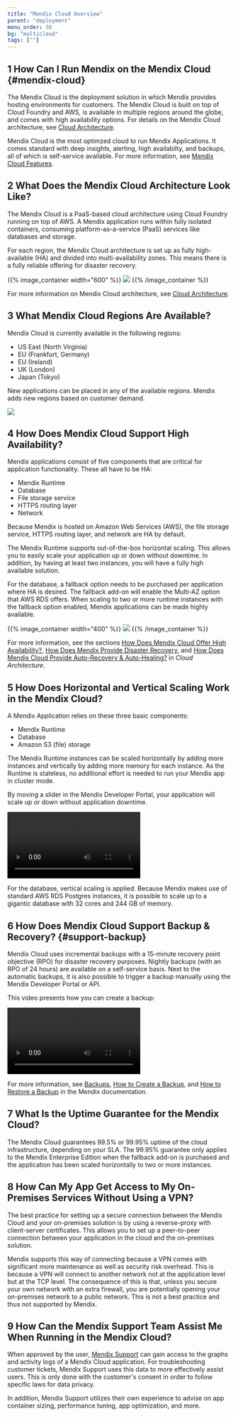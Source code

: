 ```yaml
---
title: "Mendix Cloud Overview"
parent: "deployment"
menu_order: 30
bg: "multicloud"
tags: [""]
---
```


## 1 How Can I Run Mendix on the Mendix Cloud {#mendix-cloud}

The Mendix Cloud is the deployment solution in which Mendix provides hosting environments for customers. The Mendix Cloud is built on top of Cloud Foundry and AWS, is available in multiple regions around the globe, and comes with high availability options. For details on the Mendix Cloud architecture, see [Cloud Architecture](../enterprise-capabilities/architecture-cloud).

Mendix Cloud is the most optimzed cloud to run Mendix Applications. It comes standard with deep insights, alerting, high availabilty, and backups, all of which is self-service available. For more information, see [Mendix Cloud Features](mendix-cloud-features).

## 2 What Does the Mendix Cloud Architecture Look Like?

The Mendix Cloud is a PaaS-based cloud architecture using Cloud Foundry running on top of AWS. A Mendix application runs within fully isolated containers, consuming platform-as-a-service (PaaS) services like databases and storage.

For each region, the Mendix Cloud architecture is set up as fully high-available (HA) and divided into multi-availability zones. This means there is a fully reliable offering for disaster recovery.

{{% image_container width="600" %}}
![](attachments/figure-7-mendix-cloud-deployment-architecture.png)
{{% /image_container %}}

For more information on Mendix Cloud architecture, see [Cloud Architecture](../enterprise-capabilities/architecture-cloud).

## 3 What Mendix Cloud Regions Are Available?

Mendix Cloud is currently available in the following regions:

* US East (North Virginia)
* EU (Frankfurt, Germany)
* EU (Ireland)
* UK (London)
* Japan (Tokyo)

New applications can be placed in any of the available regions. Mendix adds new regions based on customer demand.

![](attachments/mx-cloud-regions.png)

## 4 How Does Mendix Cloud Support High Availability?

Mendix applications consist of five components that are critical for application functionality. These all have to be HA:

* Mendix Runtime
* Database
* File storage service
* HTTPS routing layer
* Network

Because Mendix is hosted on Amazon Web Services (AWS), the file storage service, HTTPS routing layer, and network are HA by default.

The Mendix Runtime supports out-of-the-box horizontal scaling. This allows you to easily scale your application up or down without downtime. In addition, by having at least two instances, you will have a fully high available solution.

For the database, a fallback option needs to be purchased per application where HA is desired. The fallback add-on will enable the Multi-AZ option that AWS RDS offers. When scaling to two or more runtime instances with the fallback option enabled, Mendix applications can be made highly available.

{{% image_container width="400" %}}
![](attachments/mx-ha.png)
{{% /image_container %}}

For more information, see the sections [How Does Mendix Cloud Offer High Availability?](../enterprise-capabilities/architecture-cloud#cloud-ha), [How Does Mendix Provide Disaster Recovery](../enterprise-capabilities/architecture-cloud#cloud-dr), and [How Does Mendix Cloud Provide Auto-Recovery & Auto-Healing?](../enterprise-capabilities/architecture-cloud#cloud-ar) in *Cloud Architecture*.

## 5 How Does Horizontal and Vertical Scaling Work in the Mendix Cloud?

A Mendix Application relies on these three basic components:

* Mendix Runtime
* Database
* Amazon S3 (file) storage

The Mendix Runtime instances can be scaled horizontally by adding more instances and vertically by adding more memory for each instance. As the Runtime is stateless, no additional effort is needed to run your Mendix app in cluster mode.

By moving a slider in the Mendix Developer Portal, your application will scale up or down without application downtime.

<video controls src="attachments/OA_ScalingEnvironments-1.mp4">VIDEO</video>

For the database, vertical scaling is applied. Because Mendix makes use of standard AWS RDS Postgres instances, it is possible to scale up to a gigantic database with 32 cores and 244 GB of memory.

## 6 How Does Mendix Cloud Support Backup & Recovery? {#support-backup}

Mendix Cloud uses incremental backups with a 15-minute recovery point objective (RPO) for disaster recovery purposes. Nightly backups (with an RPO of 24 hours) are available on a self-service basis. Next to the automatic backups, it is also possible to trigger a backup manually using the Mendix Developer Portal or API.

This video presents how you can create a backup:

<video controls src="attachments/CreateBackup.mp4">VIDEO</video>

For more information, see [Backups](https://docs.mendix.com/developerportal/operate/backups), [How to Create a Backup](https://docs.mendix.com/developerportal/howto/how-to-create-backup), and [How to Restore a Backup](https://docs.mendix.com/developerportal/howto/how-to-restore-a-backup) in the Mendix documentation.

## 7 What Is the Uptime Guarantee for the Mendix Cloud?

The Mendix Cloud guarantees 99.5% or 99.95% uptime of the cloud infrastructure, depending on your SLA. The 99.95% guarantee only applies to the Mendix Enterprise Edition when the fallback add-on is purchased and the application has been scaled horizontally to two or more instances.

## 8 How Can My App Get Access to My On-Premises Services Without Using a VPN?

The best practice for setting up a secure connection between the Mendix Cloud and your on-premises solution is by using a reverse-proxy with client-server certificates. This allows you to set up a peer-to-peer connection between your application in the cloud and the on-premises solution.

Mendix supports this way of connecting because a VPN comes with significant more maintenance as well as security risk overhead. This is because a VPN will connect to another network not at the application level but at the TCP level. The consequence of this is that, unless you secure your own network with an extra firewall, you are potentially opening your on-premises network to a public network. This is not a best practice and thus not supported by Mendix.

## 9 How Can the Mendix Support Team Assist Me When Running in the Mendix Cloud?

When approved by the user, [Mendix Support](https://support.mendix.com/hc/en-us) can gain access to the graphs and activity logs of a Mendix Cloud application. For troubleshooting customer tickets, Mendix Support uses this data to more effectively assist users. This is only done with the customer's consent in order to follow specific laws for data privacy.

In addition, Mendix Support utilizes their own experience to advise on app container sizing, performance tuning, app optimization, and more.
